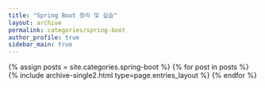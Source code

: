 ```yaml
---
title: "Spring Boot 정리 및 실습"
layout: archive
permalink: categories/spring-boot
author_profile: true
sidebar_main: true
---
```

{% assign posts = site.categories.spring-boot %} {% for post in posts %} {% include archive-single2.html type=page.entries_layout %} {% endfor %}
